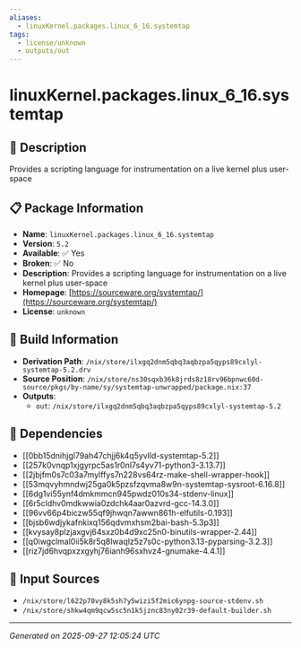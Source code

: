 ```yaml
---
aliases:
  - linuxKernel.packages.linux_6_16.systemtap
tags:
  - license/unknown
  - outputs/out
---
```


# linuxKernel.packages.linux_6_16.systemtap

## 📝 Description

Provides a scripting language for instrumentation on a live kernel plus user-space

## 📋 Package Information

- **Name**: `linuxKernel.packages.linux_6_16.systemtap`
- **Version**: `5.2`
- **Available**: ✅ Yes
- **Broken**: ✅ No
- **Description**: Provides a scripting language for instrumentation on a live kernel plus user-space
- **Homepage**: [https://sourceware.org/systemtap/](https://sourceware.org/systemtap/)
- **License**: `unknown`

## 🔧 Build Information

- **Derivation Path**: `/nix/store/ilxgq2dnm5qbq3aqbzpa5qyps89cxlyl-systemtap-5.2.drv`
- **Source Position**: `/nix/store/ns30sqxb36k8jrds8z18rv96bpnwc60d-source/pkgs/by-name/sy/systemtap-unwrapped/package.nix:37`
- **Outputs**:
  - `out`:  `/nix/store/ilxgq2dnm5qbq3aqbzpa5qyps89cxlyl-systemtap-5.2`

## 🔗 Dependencies

- [[0bb15dnihjgl79ah47chjj6k4q5yvlld-systemtap-5.2]]
- [[257k0vnqp1xjgyrpc5as1r0nl7s4yv71-python3-3.13.7]]
- [[2jbjfm0s7c03a7mylffys7n228vs64rz-make-shell-wrapper-hook]]
- [[53mqvyhmndwj25ga0k5pzsfzqvma8w9n-systemtap-sysroot-6.16.8]]
- [[6dg1vi55ynf4dmkmmcn945pwdz010s34-stdenv-linux]]
- [[6r5cldhv0mdkwwia0zdchk4aar0azvrd-gcc-14.3.0]]
- [[96vv66p4biczw55qf9jhwqn7awwn861h-elfutils-0.193]]
- [[bjsb6wdjykafnkixq156qdvmxhsm2bai-bash-5.3p3]]
- [[kvysay8plzjaxgvj64sxz0b4d9xc25n0-binutils-wrapper-2.44]]
- [[q0iwgclmal0ii5k8r5q8lwaqlz5z7s0c-python3.13-pyparsing-3.2.3]]
- [[riz7jd6hvqpxzxgyhj76ianh96sxhvz4-gnumake-4.4.1]]

## 📁 Input Sources

- `/nix/store/l622p70vy8k5sh7y5wizi5f2mic6ynpg-source-stdenv.sh`
- `/nix/store/shkw4qm9qcw5sc5n1k5jznc83ny02r39-default-builder.sh`

---
*Generated on 2025-09-27 12:05:24 UTC*
